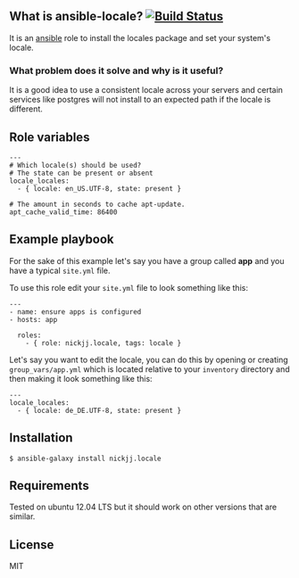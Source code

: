 ## What is ansible-locale? [![Build Status](https://secure.travis-ci.org/nickjj/ansible-locale.png)](http://travis-ci.org/nickjj/ansible-locale)

It is an [ansible](http://www.ansible.com/home) role to install the locales package and set your system's locale.

### What problem does it solve and why is it useful?

It is a good idea to use a consistent locale across your servers and certain services like postgres will not install to an expected path if the locale is different.

## Role variables

```
---
# Which locale(s) should be used?
# The state can be present or absent
locale_locales:
  - { locale: en_US.UTF-8, state: present }

# The amount in seconds to cache apt-update.
apt_cache_valid_time: 86400
```

## Example playbook

For the sake of this example let's say you have a group called **app** and you have a typical `site.yml` file.

To use this role edit your `site.yml` file to look something like this:

```
---
- name: ensure apps is configured
- hosts: app

  roles:
    - { role: nickjj.locale, tags: locale }
```

Let's say you want to edit the locale, you can do this by opening or creating `group_vars/app.yml` which is located relative to your `inventory` directory and then making it look something like this:

```
---
locale_locales:
  - { locale: de_DE.UTF-8, state: present }

```

## Installation

`$ ansible-galaxy install nickjj.locale`

## Requirements

Tested on ubuntu 12.04 LTS but it should work on other versions that are similar.

## License

MIT